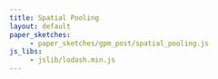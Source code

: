 ```yaml
---
title: Spatial Pooling
layout: default
paper_sketches:
     - paper_sketches/gpm_post/spatial_pooling.js
js_libs:
     - jslib/lodash.min.js
---
```



<div >
	<canvas id="myCanvas" width="700" height="600"></canvas>
</div>
